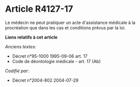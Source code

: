 # Article R4127-17

Le médecin ne peut pratiquer un acte d'assistance médicale à la procréation que dans les cas et conditions prévus par la loi.

**Liens relatifs à cet article**

_Anciens textes_:

  - Décret n°95-1000 1995-09-06 art. 17
  - Code de déontologie médicale - art. 17 (Ab)

_Codifié par_:

  - Décret n°2004-802 2004-07-29
